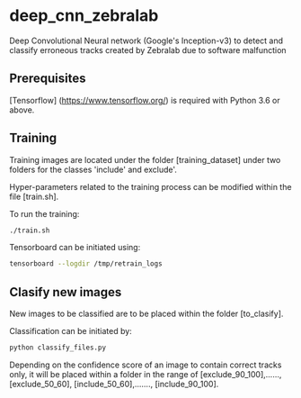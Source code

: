 # deep_cnn_zebralab
Deep Convolutional Neural network (Google's Inception-v3) to detect and classify erroneous tracks created by Zebralab due to software malfunction

## Prerequisites
[Tensorflow] (https://www.tensorflow.org/) is required with Python 3.6 or above.


## Training
Training images are located under the folder [training_dataset] under two folders for the classes 'include' and exclude'.

Hyper-parameters related to the training process can be modified within the file [train.sh].

To run the training:
```bash
./train.sh
```
Tensorboard can be initiated using:
```bash
tensorboard --logdir /tmp/retrain_logs
```

## Clasify new images
New images to be classified are to be placed within the folder [to_clasify].

Classification can be initiated by:
```bash
python classify_files.py
```

Depending on the confidence score of an image to contain correct tracks only, it will be placed within a folder in the range of [exclude_90_100],......, [exclude_50_60], [include_50_60],......., [include_90_100].
